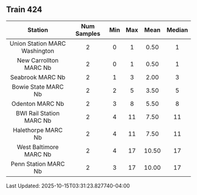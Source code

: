 ## Train 424

| Station | Num Samples | Min | Max | Mean | Median |
| :-----: | :---------: | :-: | :-: | :--: | :----: |
| Union Station MARC Washington | 2 | 0 | 1 | 0.50 | 1 |
| New Carrollton MARC Nb | 2 | 0 | 1 | 0.50 | 1 |
| Seabrook MARC Nb | 2 | 1 | 3 | 2.00 | 3 |
| Bowie State MARC Nb | 2 | 2 | 5 | 3.50 | 5 |
| Odenton MARC Nb | 2 | 3 | 8 | 5.50 | 8 |
| BWI Rail Station MARC Nb | 2 | 4 | 11 | 7.50 | 11 |
| Halethorpe MARC Nb | 2 | 4 | 11 | 7.50 | 11 |
| West Baltimore MARC Nb | 2 | 4 | 17 | 10.50 | 17 |
| Penn Station MARC Nb | 2 | 3 | 17 | 10.00 | 17 |


Last Updated: 2025-10-15T03:31:23.827740-04:00